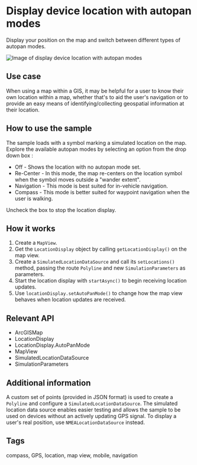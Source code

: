 # Display device location with autopan modes

Display your position on the map and switch between different types of autopan modes.

![Image of display device location with autopan modes](DisplayDeviceLocationWithAutopanModes.gif)

## Use case

When using a map within a GIS, it may be helpful for a user to know their own location within a map, whether that's to aid the user's navigation or to provide an easy means of identifying/collecting geospatial information at their location.

## How to use the sample

The sample loads with a symbol marking a simulated location on the map. Explore the available autopan modes by selecting an option from the drop down box :
* Off - Shows the location with no autopan mode set.
* Re-Center - In this mode, the map re-centers on the location symbol when the symbol moves outside a "wander extent".
* Navigation -  This mode is best suited for in-vehicle navigation.
* Compass - This mode is better suited for waypoint navigation when the user is walking.

Uncheck the box to stop the location display. 

## How it works

1. Create a `MapView`.
2. Get the `LocationDisplay` object by calling `getLocationDisplay()` on the map view.
2. Create a `SimulatedLocationDataSource` and call its `setLocations()` method, passing the route `Polyline` and new `SimulationParameters` as parameters. 
3. Start the location display with `startAsync()` to begin receiving location updates.
5. Use `locationDisplay.setAutoPanMode()` to change how the map view behaves when location updates are received.

## Relevant API

* ArcGISMap
* LocationDisplay
* LocationDisplay.AutoPanMode
* MapView
* SimulatedLocationDataSource
* SimulationParameters

## Additional information

A custom set of points (provided in JSON format) is used to create a `Polyline` and configure a `SimulatedLocationDataSource`. The simulated location data source enables easier testing and allows the sample to be used on devices without an actively updating GPS signal. To display a user's real position, use `NMEALocationDataSource` instead.

## Tags

compass, GPS, location, map view, mobile, navigation
